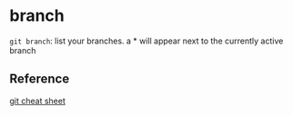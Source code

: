 # branch

`git branch`: list your branches. a * will appear next to the currently active branch

## Reference
[git cheat sheet](https://education.github.com/git-cheat-sheet-education.pdf)